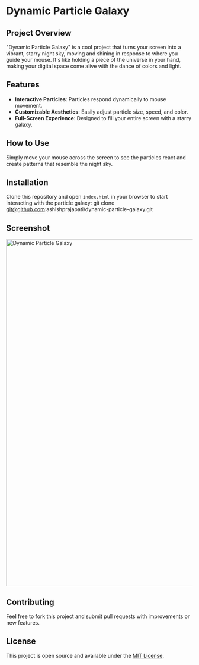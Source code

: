 # Dynamic Particle Galaxy

## Project Overview
"Dynamic Particle Galaxy" is a cool project that turns your screen into a vibrant, starry night sky, moving and shining in response to where you guide your mouse. It's like holding a piece of the universe in your hand, making your digital space come alive with the dance of colors and light.

## Features
- **Interactive Particles**: Particles respond dynamically to mouse movement.
- **Customizable Aesthetics**: Easily adjust particle size, speed, and color.
- **Full-Screen Experience**: Designed to fill your entire screen with a starry galaxy.

## How to Use
Simply move your mouse across the screen to see the particles react and create patterns that resemble the night sky.

## Installation
Clone this repository and open `index.html` in your browser to start interacting with the particle galaxy:
git clone git@github.com:ashishprajapati/dynamic-particle-galaxy.git

## Screenshot
<img width="934" alt="Dynamic Particle Galaxy" src="https://github.com/ashishprajapati/dynamic-particle-galaxy/assets/5468981/e4d8ea01-b7e9-4492-aebc-d81a659de297">

## Contributing
Feel free to fork this project and submit pull requests with improvements or new features.

## License
This project is open source and available under the [MIT License](LICENSE.md).
